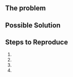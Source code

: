 <!--- Provide a general summary of the issue in the Title or feature request above -->

<!--- You can remove the rest of this if you don't want to report a bug. --->
## The problem
<!--- Tell us the problem (bug) you are facing. -->

## Possible Solution
<!--- Not obligatory, but suggest a fix/reason for the bug. You can delete this if you are unsure. -->

## Steps to Reproduce
<!--- Provide a link to a live example, or an unambiguous set of steps to -->
1.
2.
3.
4.
